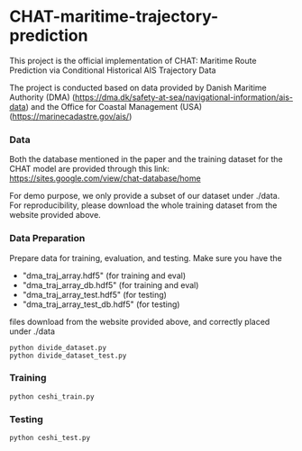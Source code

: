 # CHAT-maritime-trajectory-prediction
This project is the official implementation of CHAT: Maritime Route Prediction via Conditional Historical AIS Trajectory Data

The project is conducted based on data provided by Danish Maritime Authority (DMA) (https://dma.dk/safety-at-sea/navigational-information/ais-data) and the Office for Coastal Management (USA) (https://marinecadastre.gov/ais/)


### Data
Both the database mentioned in the paper and the training dataset for the CHAT model are provided through this link: https://sites.google.com/view/chat-database/home

For demo purpose, we only provide a subset of our dataset under ./data. For reproducibility, please download the whole training dataset from the website provided above.



### Data Preparation 
Prepare data for training, evaluation, and testing. Make sure you have the 
- "dma_traj_array.hdf5" (for training and eval)
- "dma_traj_array_db.hdf5" (for training and eval)
- "dma_traj_array_test.hdf5" (for testing)
- "dma_traj_array_test_db.hdf5" (for testing)
  
files download from the website provided above, and correctly placed under ./data
````
python divide_dataset.py
python divide_dataset_test.py 
````

### Training
````
python ceshi_train.py
````

### Testing
````
python ceshi_test.py
````

